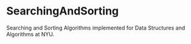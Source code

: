 # SearchingAndSorting

Searching and Sorting Algorithms implemented for Data Structures and Algorithms at NYU.
